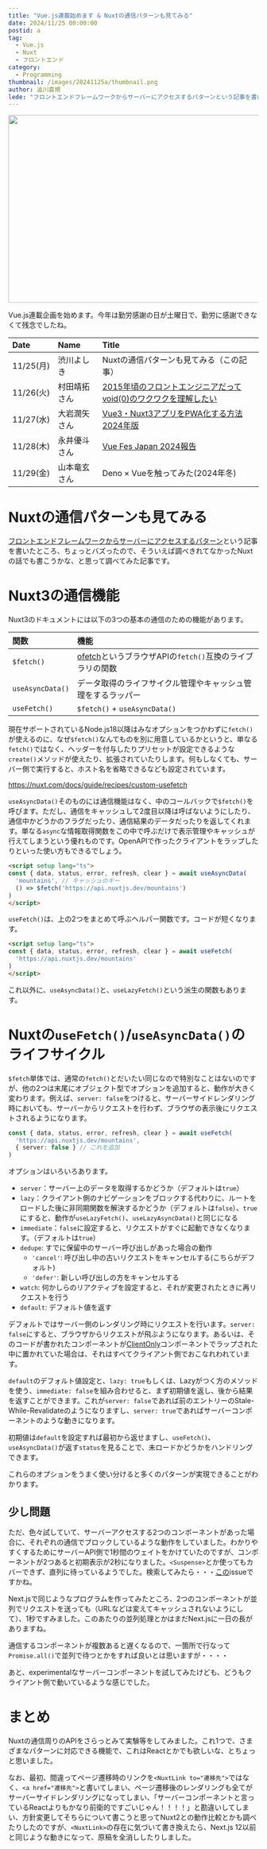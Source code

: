 ```yaml
---
title: "Vue.js連載始めます & Nuxtの通信パターンも見てみる"
date: 2024/11/25 00:00:00
postid: a
tag:
  - Vue.js
  - Nuxt
  - フロントエンド
category:
  - Programming
thumbnail: /images/20241125a/thumbnail.png
author: 澁川喜規
lede: "フロントエンドフレームワークからサーバーにアクセスするパターンという記事を書いたところ、ちょっとバズったので、そういえば調べきれてなかったNuxtの話でも書こうかな、と思って調べてみた記事です。"
---
```


<img src="/images/20241125a/top.png" alt="" width="800" height="378">


Vue.js連載企画を始めます。今年は勤労感謝の日が土曜日で、勤労に感謝できなくて残念でしたね。

| Date | Name | Title |
|:-|:-|:-|
| 11/25(月)  | 渋川よしき  | Nuxtの通信パターンも見てみる（この記事）  |
| 11/26(火)  | 村田靖拓さん  | [2015年頃のフロントエンジニアだってvoid(0)のワクワクを理解したい](/articles/20241126a/)  |
| 11/27(水)  | 大岩潤矢さん  | [Vue3・Nuxt3アプリをPWA化する方法 2024年版](/articles/20241127a/) |
| 11/28(木)  | 永井優斗さん  | [Vue Fes Japan 2024報告](/articles/20241128a/)  |
| 11/29(金)  | 山本竜玄さん  | Deno × Vueを触ってみた(2024年冬)  |

# Nuxtの通信パターンも見てみる

[フロントエンドフレームワークからサーバーにアクセスするパターン](/articles/20241111a/)という記事を書いたところ、ちょっとバズったので、そういえば調べきれてなかったNuxtの話でも書こうかな、と思って調べてみた記事です。

# Nuxt3の通信機能

Nuxt3のドキュメントには以下の3つの基本の通信のための機能があります。

| 関数 | 機能 |
|:-|:-|
| `$fetch()` | [ofetch](https://github.com/unjs/ofetch)というブラウザAPIの`fetch()`互換のライブラリの関数 |
| `useAsyncData()` | データ取得のライフサイクル管理やキャッシュ管理をするラッパー |
| `useFetch()`  | `$fetch()` + `useAsyncData()`  |

現在サポートされているNode.js18以降はみなオプションをつかわずに`fetch()`が使えるのに、なぜ`$fetch()`なんてものを別に用意しているかというと、単なる`fetch()`ではなく、ヘッダーを付与したりプリセットが設定できるような`create()`メソッドが使えたり、拡張されていたりします。何もしなくても、サーバー側で実行すると、ホスト名を省略できるなども設定されています。

https://nuxt.com/docs/guide/recipes/custom-usefetch

`useAsyncData()`そのものには通信機能はなく、中のコールバックで`$fetch()`を呼びます。ただし、通信をキャッシュして2度目以降は呼ばないようにしたり、通信中かどうかのフラグだったり、通信結果のデータだったりを返してくれます。単なる`async`な情報取得関数をこの中で呼ぶだけで表示管理やキャッシュが行えてしまうという優れものです。OpenAPIで作ったクライアントをラップしたりといった使い方もできるでしょう。

```html
<script setup lang="ts">
const { data, status, error, refresh, clear } = await useAsyncData(
  'mountains', // キャッシュのキー
  () => $fetch('https://api.nuxtjs.dev/mountains')
)
</script>
```

`useFetch()`は、上の2つをまとめて呼ぶヘルパー関数です。コードが短くなります。

```html
<script setup lang="ts">
const { data, status, error, refresh, clear } = await useFetch(
  'https://api.nuxtjs.dev/mountains'
)
</script>
```

これ以外に、`useAsyncData()`と、`useLazyFetch()`という派生の関数もあります。

# Nuxtの`useFetch()`/`useAsyncData()`のライフサイクル

`$fetch`単体では、通常の`fetch()`とだいたい同じなので特別なことはないのですが、他の2つは末尾にオブジェクト型でオプションを追加すると、動作が大きく変わります。例えば、`server: false`をつけると、サーバーサイドレンダリング時においても、サーバーからリクエストを行わず、ブラウザの表示後にリクエストされるようになります。

```ts
const { data, status, error, refresh, clear } = await useFetch(
  'https://api.nuxtjs.dev/mountains',
  { server: false } // これを追加
)
```

オプションはいろいろあります。

* `server`：サーバー上のデータを取得するかどうか（デフォルトは`true`）
* `lazy`：クライアント側のナビゲーションをブロックする代わりに、ルートをロードした後に非同期関数を解決するかどうか（デフォルトは`false`）、`true`にすると、動作が`useLazyFetch()`、`useLazyAsyncData()`と同じになる
* `immediate`：`false`に設定すると、リクエストがすぐに起動できなくなります。（デフォルトは`true`）
* `dedupe`: すでに保留中のサーバー呼び出しがあった場合の動作
  * `'cancel'`: 呼び出し中の古いリクエストをキャンセルする(こちらがデフォルト)
  * `'defer'`: 新しい呼び出しの方をキャンセルする
* `watch`: 何かしらのリアクティブを設定すると、それが変更されたときに再リクエストを行う
* `default`: デフォルト値を返す

デフォルトではサーバー側のレンダリング時にリクエストを行います。`server: false`にすると、ブラウザからリクエストが飛ぶようになります。あるいは、そのコードが書かれたコンポーネントが[ClientOnly](https://nuxt.com/docs/api/components/client-only)コンポーネントでラップされた中に置かれていた場合は、それはすべてクライアント側でおこなれわれています。

`default`のデフォルト値設定と、`lazy: true`もしくは、Lazyがつく方のメソッドを使う、`immediate: false`を組み合わせると、まず初期値を返し、後から結果を返すことができます。これが`server: false`であれば前のエントリーのStale-While-Revalidateのようになりますし、`server: true`であればサーバーコンポーネントのような動きになります。

初期値は`default`を設定すれば最初から返せますし、`useFetch()`、`useAsyncData()`が返す`status`を見ることで、未ロードかどうかをハンドリングできます。

これらのオプションをうまく使い分けると多くのパターンが実現できることがわかります。

## 少し問題

ただ、色々試していて、サーバーアクセスする2つのコンポーネントがあった場合に、それぞれの通信でブロックしているような動作をしていました。わかりやすくするためにサーバーAPI側で1秒間のウェイトをかけていたのですが、コンポーネントが2つあると初期表示が2秒になりました。`<Suspense>`とか使ってもカバーできず、直列に待っているようでした。検索してみたら・・・[この](https://github.com/nuxt/nuxt/issues/12391)issueですかね。

Next.jsで同じようなプログラムを作ってみたところ、2つのコンポーネントが並列でリクエストを送っても（URLなどは変えてキャッシュされないようにして）、1秒ですみました。このあたりの並列処理とかはまだNext.jsに一日の長がありますね。

通信するコンポーネントが複数あると遅くなるので、一箇所で行なって`Promise.all()`で並列で待つとかをすれば良いとは思いますが・・・・

あと、experimentalなサーバーコンポーネントを試してみたけども、どうもクライアント側で動いているような感じでした。

# まとめ

Nuxtの通信周りのAPIをさらっとみて実験等をしてみました。これ1つで、さまざまなパターンに対応できる機能で、これはReactとかでも欲しいな、とちょっと思いました。

なお、最初、間違ってページ遷移時のリンクを`<NuxtLink to="遷移先">`ではなく、`<a href="遷移先">`と書いてしまい、ページ遷移後のレンダリングも全てがサーバーサイドレンダリングになってしまい、「サーバーコンポーネントと言っているReactよりもかなり前衛的ですごいじゃん！！！！」と勘違いしてしまい、方針変更してそちらについて書こうと思ってNuxt2との動作比較とかも調べたりしたのですが、`<NuxtLink>`の存在に気づいて書き換えたら、Next.js 12以前と同じような動きになって、原稿を全消ししたりしました。
